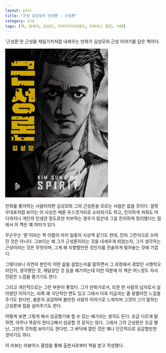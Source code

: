 ```yaml
---
layout: post
title: "근성 김성모의 인생론 - 근성론"
category: 도서
tags: [책, 에세이, 김성모, 피비미디어콘텐츠, 리뷰어스 클럽, 서평]
---
```


'근성론'은
근성을 제일가치처럼 내세우는 만화가 김성모의 근성 이야기를 담은 책이다.

![표지](/images/book/kim-sung-mo-spirit-book-h480.jpg)

만화를 좋아하는 사람이라면 김성모와 그의 근성론을 모르는 사람은 없을 것이다.
얼핏 무대포처럼 보이는 이 사상은 때론 우스갯거리로 소비되기도 하고,
진지하게 쳐줘도 어디까지나 개인의 인생관 정도로만 치부하는 경우가 많은데
그걸 진지하게 정리했다는 점에서 이 책은 꽤 의미가 있다.

무슨무슨 '론'이라는 책 이름이 마치 일종의 사상책 같기도 한데,
전혀 그런식으로 쓰여진 것은 아니다.
그보다는 왜 그가 근성론이라는 것을 내세우게 되었는지,
그가 생각하는 근성이라는 것은 무엇이며,
그게 왜 지향할만한 것인지를 진솔하게 털어놓는 것에 가깝다.

그렇다보니 자연히 본인이 어떤 삶을 살았는지를 말하면서
그 과정에서 겪었던 시행착오라던가, 생각했던 것, 깨달았던 것 등을 얘기하는데
이런 덕분에 이 책은 어느정도 자서전같은 느낌을 풍기기도 한다.

그리고 개인적으로는 그런 부분이 좋았다.
그가 만화가로서, 또한 한 사람의 남자로서 살아왔던 이야기는,
비록 꽤 극단적인 면도 있고 그래서 더욱 지금과는 좀 동떨어진 느낌을 주기도 한다만,
충분히 공감하며 볼만한 사람의 이야기로 느껴지며
그것이 그가 말하는 근성론에 힘을 실어주기도 한다.

어떻게 보면 그렇게 해서 성공했기에 할 수 있는 얘기라는 생각도 든다.
조금 다르게 말하면, 아무나 똑같이 한다고해서 성공할 것 같지는 않다.
그래서 그의 근성론은 조금 별난, 그만의 것처럼 보이기도 한다만,
그 바닥에 깔린 것은 꽤나 인간적으로 공감할만한 것이기도 하다.



<div class="im im-info">
이 리뷰는 리뷰어스 클럽을 통해 출판사로부터 책을 받고 작성했다.
</div>
